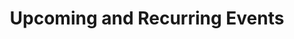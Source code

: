 ---
title: Upcoming and Recurring Events
sections:
  - type: secondary_header
    baseUrl: /events
    nav_items:
      - label: Upcoming and Recurring
        link: /upcoming-and-recurring
      - label: Conferences
        link: /conferences
      - label: Competitions
        link: /competitions
  - type: page_title
    title: Events
  - type: recurring_events_section
    title: Recurring Events
    events:
      - title: Industry Night
        description: Industry Night allows engineering students to network with companies as a way to build professional relationships for their future careers.
        frequency: Semi-annual 
      - title: DUSTED
        description: Drink an Unexpecting Small Town Establishment Dry. The name speaks for itself, this popular event is held once a week.
        frequency: Semi-annual 
      - title: GOAT
        description: Go Out After T'exams This is the final party of the semester where we celebrate the end of exams. Generally held at a local bar.
        frequency: Semi-annual 
      - title: STAGED
        description: We all have hidden talents and can do more than basic calculus. STAGED is a chance for engineers to showcase their musical talents in a friendly battle of the bands. All kinds of music are welcome.
        frequency: Semi-annual
      - title: Engineering Charity Ball
        description: The Charity Ball features a cocktail hour, 3-course meal, raffle, and dancing. All proceeds from the event and raffle go to a charity.
        frequency: Annual 
template: advanced
---